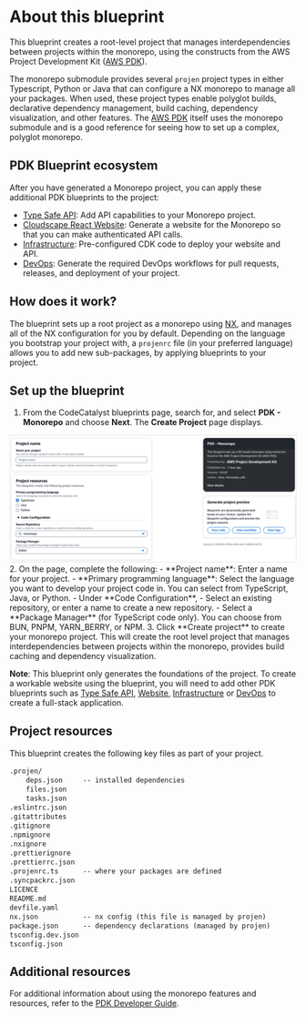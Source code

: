 # About this blueprint

This blueprint creates a root-level project that manages interdependencies between projects within the monorepo, using the constructs from the AWS Project Development Kit ([AWS PDK](https://aws.github.io/aws-pdk/)).

The monorepo submodule provides several `projen` project types in either Typescript, Python or Java that can configure a NX monorepo to manage all your packages. When used, these project types enable polyglot builds, declarative dependency management, build caching, dependency visualization, and other features. The [AWS PDK](https://aws.github.io/aws-pdk/) itself uses the monorepo submodule and is a good reference for seeing how to set up a complex, polyglot monorepo.

## PDK Blueprint ecosystem

After you have generated a Monorepo project, you can apply these additional PDK blueprints to the project:

- [Type Safe API](/blueprints/type-safe-api/README.md): Add API capabilities to your Monorepo project.
- [Cloudscape React Website](/blueprints/cloudscape-react-website/README.md): Generate a website for the Monorepo so that you can make authenticated API calls.
- [Infrastructure](/blueprints/infra/README.md): Pre-configured CDK code to deploy your website and API.
- [DevOps](/blueprints/devops/README.md): Generate the required DevOps workflows for pull requests, releases, and deployment of your project.

## How does it work?

The blueprint sets up a root project as a monorepo using [NX](https://nx.dev/getting-started/intro), and manages all of the NX configuration for you by default. Depending on the language you bootstrap your project with, a `projenrc` file (in your preferred language) allows you to add new sub-packages, by applying blueprints to your project.

## Set up the blueprint

1. From the CodeCatalyst blueprints page, search for, and select **PDK - Monorepo** and choose **Next**. The **Create Project** page displays.
<img src="https://github.com/awslabs/codecatalyst-blueprints-for-aws-pdk/blob/main/blueprints/monorepo/assets/create-pdk-monorepo.png?raw=true"/>
2. On the page, complete the following:
    - **Project name**: Enter a name for your project.
    - **Primary programming language**: Select the language you want to develop your project code in. You can select from TypeScript, Java, or Python.
    - Under **Code Configuration**,
        - Select an existing repository, or enter a name to create a new repository.
        - Select a **Package Manager** (for TypeScript code only). You can choose from BUN, PNPM, YARN_BERRY, or NPM.
3. Click **Create project** to create your monorepo project. This will create the root level project that manages interdependencies between projects within the monorepo, provides build caching and dependency visualization.

**Note**: This blueprint only generates the foundations of the project. To create a workable website using the blueprint, you will need to add other PDK blueprints such as [Type Safe API](/blueprints/type-safe-api/README.md), [Website](/blueprints/cloudscape-react-website/README.md), [Infrastructure](/blueprints/infra/README.md) or [DevOps](/blueprints/devops/README.md) to create a full-stack application.

## Project resources

This blueprint creates the following key files as part of your project.

```text
.projen/   
    deps.json     -- installed dependencies
    files.json    
    tasks.json    
.eslintrc.json    
.gitattributes    
.gitignore        
.npmignore        
.nxignore         
.prettierignore   
.prettierrc.json  
.projenrc.ts      -- where your packages are defined
.syncpackrc.json  
LICENCE           
README.md         
devfile.yaml      
nx.json           -- nx config (this file is managed by projen)
package.json      -- dependency declarations (managed by projen)
tsconfig.dev.json 
tsconfig.json
```

## Additional resources

For additional information about using the monorepo features and resources, refer to the [PDK Developer Guide](https://aws.github.io/aws-pdk/developer_guides/monorepo/index.html).